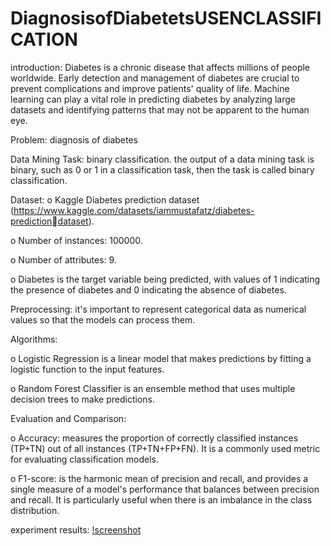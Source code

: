 # DiagnosisofDiabetetsUSENCLASSIFICATION

introduction:
Diabetes is a chronic disease that affects millions of people worldwide. Early 
detection and management of diabetes are crucial to prevent complications and 
improve patients' quality of life. Machine learning can play a vital role in predicting 
diabetes by analyzing large datasets and identifying patterns that may not be 
apparent to the human eye.

Problem:
diagnosis of diabetes

Data Mining Task:
binary classification.
the output of a data mining task is binary, such as 0 or 1 in a classification task, 
then the task is called binary classification.

Dataset:
o Kaggle Diabetes prediction dataset 
(https://www.kaggle.com/datasets/iammustafatz/diabetes-predictiondataset).

o Number of instances: 100000.

o Number of attributes: 9.

o Diabetes is the target variable being predicted, with values of 1 indicating 
the presence of diabetes and 0 indicating the absence of diabetes.

Preprocessing:
it's important to represent categorical data as numerical values so that the models 
can process them. 

Algorithms:

o Logistic Regression is a linear model that makes predictions by fitting a 
logistic function to the input features. 

o Random Forest Classifier is an ensemble method that uses multiple decision 
trees to make predictions. 

Evaluation and Comparison:

o Accuracy: measures the proportion of correctly classified instances (TP+TN) 
out of all instances (TP+TN+FP+FN). It is a commonly used metric for 
evaluating classification models.

o F1-score: is the harmonic mean of precision and recall, and provides a single 
measure of a model's performance that balances between precision and recall. 
It is particularly useful when there is an imbalance in the class distribution.

experiment results:
[!screenshot]()
